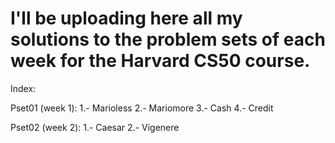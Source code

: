 # I'll be uploading here all my solutions to the problem sets of each week for the Harvard CS50 course.

Index:

Pset01 (week 1):
1.- Marioless
2.- Mariomore
3.- Cash
4.- Credit
  
Pset02 (week 2):
1.- Caesar
2.- Vigenere
